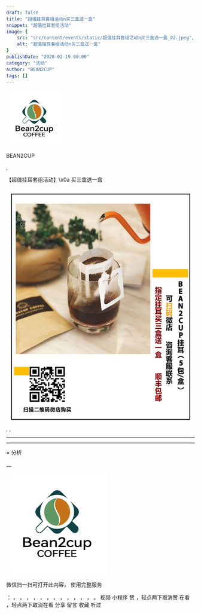 ```yaml
---
draft: false
title: "超值挂耳套组活动n买三盒送一盒"
snippet: "超值挂耳套组活动"
image: {
    src: "src/content/events/static/超值挂耳套组活动n买三盒送一盒_02.jpeg",
    alt: "超值挂耳套组活动n买三盒送一盒"
}
publishDate: "2020-02-19 00:00"
category: "活动"
author: "BEAN2CUP"
tags: []
---
```


![](./static/超值挂耳套组活动n买三盒送一盒_01.png)

BEAN2CUP

,

【超值挂耳套组活动】\x0a 买三盒送一盒

![](./static/超值挂耳套组活动n买三盒送一盒_02.jpeg)
,  ,





****



****



×  分析

__

![作者头像](./static/超值挂耳套组活动n买三盒送一盒_03.png)

微信扫一扫可打开此内容，
使用完整服务

：  ，  ，  ，  ，  ，  ，  ，  ，  ，  ，  ，  ，  。  视频  小程序  赞  ，轻点两下取消赞  在看  ，轻点两下取消在看
分享  留言  收藏  听过

